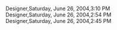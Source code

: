 ﻿Designer,Saturday, June 26, 2004,3:10 PM  Designer,Saturday, June 26, 2004,2:54 PM  Designer,Saturday, June 26, 2004,2:45 PM